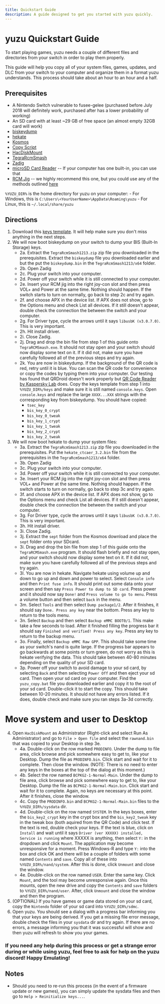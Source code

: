 ```yaml
---
title: Quickstart Guide
description: A guide designed to get you started with yuzu quickly.
---
```


# yuzu Quickstart Guide

To start playing games, yuzu needs a couple of different files and directories from your switch in order to play them properly.

This guide will help you copy all of your system files, games, updates, and DLC from your switch to your computer and organize them in a format yuzu understands. This process should take about an hour to an hour and a half.

## Prerequisites
- A Nintendo Switch vulnerable to fusee-gelee (purchased before July 2018 will definitely work, purchased after has a lower probability of working)
- An SD card with at least ~29 GB of free space (an almost empty 32GB card will work)
- [biskeydump](http://switchtools.sshnuke.net/)
- [hekate](https://github.com/CTCaer/hekate/releases/)
- [Kosmos](https://github.com/AtlasNX/Kosmos/releases/)
- [Copy Script](https://yuzu-emu.org/help/quickstart/yuzu_copy.bat)
- [HacDiskMount](https://files.sshnuke.net/HacDiskMount1055.zip)
- [TegraRcmSmash](https://files.sshnuke.net/TegraRcmSmash1213.zip)
- [Zadig](https://zadig.akeo.ie/)
- [microSD Card Reader](https://www.amazon.com/Anker-Portable-Reader-RS-MMC-Micro/dp/B006T9B6R2/ref=sr_1_4?s=pc&ie=UTF8&qid=1538875513&sr=1-4&keywords=micro+sd+card+reader) -- If your computer has one built-in, you can use that
- [RCM Jig](https://www.amazon.com/gp/product/B07FP3PC4R/ref=oh_aui_detailpage_o03_s00?ie=UTF8&psc=1) -- we highly recommend this one, but you could use any of the methods outlined [here](https://xghostboyx.github.io/RCM-Guide/)

`%YUZU_DIR%` is the home directory for yuzu on your computer:
    - For Windows, this is `C:\Users\<YourUserName>\AppData\Roaming\yuzu`
    - For Linux, this is `~/.local/share/yuzu`

## Directions
1. Download this [keys template](https://yuzu-emu.org/help/quickstart/console.keys). It will help make sure you don't miss anything in the next steps.
2. We will now boot biskeydump on your switch to dump your BIS (Built-In Storage) keys.
    - 2a. Extract the `TegraRcmSmash1213.zip` zip file you downloaded in the prerequisites. Extract the `biskeydump` file you downloaded earlier and but the put the `biskeydump.bin` in the `TegraRcmSmash1213/x64` folder. 
    - 2b. Open Zadig
    - 2c. Plug your switch into your computer.
    - 2d. Power off your switch while it is still connected to your computer.
    - 2e. Insert your RCM jig into the right joy-con slot and then press VOL+ and Power at the same time. Nothing should happen. If the switch starts to turn on normally, go back to step 2c and try again.
    - 2f. and choose APX in the device list. If APX does not show, go to the Options menu and check List all devices. If it still doesn't appear, double check the connection the between the switch and your computer.
    - 2g. For Driver type, cycle the arrows until it says `libusbK (v3.0.7.0)`. This is very important.
    - 2h. Hit install driver.
    - 2i. Close Zadig.
    - 2j. Drag and drop the bin file from step 1 of this guide onto `TegraRCMSmash.exe`. It should not stay open and your switch should now display some text on it. If it did not, make sure you have carefully followed all of the previous steps and try again.
    - 2k. You are now in biskeydump. If the background of the QR code is red, retry until it is blue. You can scan the QR code for convenience or copy the codes by typing them into your computer. Our testing has found that QRDroid doesn't work properly but [QR Code Reader by Kaspersky Lab](https://play.google.com/store/apps/details?id=com.kaspersky.qrscanner) does. Copy the keys template from step 1 into `%YUZU_DIR%/keys` and make sure it is still named `console.keys`. Open `console.keys` and replace the large `XXXX...XXX` strings with the corresponding key from biskeydump. You should have copied:
        - `tsec_key`
        - `bis_key_0_crypt`
        - `bis_key_0_tweak`
        - `bis_key_1_crypt`
        - `bis_key_1_tweak`
        - `bis_key_2_crypt`
        - `bis_key_2_tweak`
3. We will now boot hekate to dump your system files:
    - 3a. Extract the `TegraRcmSmash1213.zip` zip file you downloaded in the prerequisites. Put the `hekate_ctcaer_3.2.bin` file from the prerequisites in the `TegraRcmSmash1213/x64` folder. 
    - 3b. Open Zadig
    - 3c. Plug your switch into your computer.
    - 3d. Power off your switch while it is still connected to your computer.
    - 3e. Insert your RCM jig into the right joy-con slot and then press VOL+ and Power at the same time. Nothing should happen. If the switch starts to turn on normally, go back to step 3c and try again.
    - 3f. and choose APX in the device list. If APX does not show, go to the Options menu and check List all devices. If it still doesn't appear, double check the connection the between the switch and your computer.
    - 3g. For Driver type, cycle the arrows until it says `libusbK (v3.0.7.0)`. This is very important.
    - 3h. Hit install driver.
    - 3i. Close Zadig.
    - 3j. Extract the `sept` folder from the Kosmos download and place the `sept` folder onto your SDcard.
    - 3i. Drag and drop the bin file from step 1 of this guide onto the `TegraRCMSmash.exe` program. It should flash briefly and not stay open, and your switch should now display some text on it. If it did not, make sure you have carefully followed all of the previous steps and try again.
    - 3l. You are now in hekate. Navigate hekate using volume up and down to go up and down and power to select. Select `Console info` and then `Print fuse info`. It should print out some data onto your screen and then say `Press Power to dump to SD card`. Press power and it should now say `Done!` and `Press volume to go to menu`. Press a volume button and then select `back` in the menu.
    - 3m. Select `Tools` and then select `Dump package1/2`. After it finishes, it should say `Done. Press any key` near the bottom. Press any key to return to the tools menu.
    - 3n. Select `Backup` and then select `Backup eMMC BOOT0/1`. This make take a few seconds to load. After it finished filling the progress bar it should say `Finished and verified! Press any key`. Press any key to return to the backup menu.
    - 3o. Finally, select `Backup eMMC Raw GPP`. This should take some time as your switch's nand is quite large. If the progress bar appears to go backwards at some points or turn green, do not worry as this is hekate verifying the data. This should take between 40-80 minutes depending on the quality of your SD card.
    - 3p. Power off your switch to avoid damage to your sd card, by selecting `Back` and then selecting `Power Off` and then eject your sd card. Then open your sd card on your computer. Find the `yuzu_copy.bat` file you downloaded earlier and copy it to the root of your sd card. Double-click it to start the copy. This should take between 10-20 minutes. It should not have any errors listed. If it does, double check and make sure you ran steps 3a-3d correctly.

# Move system and user to Desktop
4. Open `HacDiskMount` as Administrator (Right-click and select Run As Administrator) and go to `File > Open file` and select the `rawnand.bin` that was copied to your Desktop in step 3e.
    - 4a. Double-click on the row marked `PRODINFO`. Under the dump to file area, click browse and pick somewhere easy to get to, like your Desktop. Dump the file as `PRODINFO.bin`. Click start and wait for it to complete. Then close the window. (NOTE: There is no need to enter any keys in the boxes at the top of the dialog at this moment.)
    - 4b. Select the row named `BCPKG2-1-Normal-Main`. Under the dump to file area, click browse and pick somewhere easy to get to, like your Desktop. Dump the file as `BCPKG2-1-Normal-Main.bin`. Click start and wait for it to complete. Again, no keys are necessary at this point. After it finishes, close the window.
    - 4c. Copy the `PRODINFO.bin` and `BCPKG2-1-Normal-Main.bin` files to the `%YUZU_DIR%/sysdata` dir.
    - 4d. Double-click on the row named `SYSTEM`. In the keys boxes, enter the `bis_key2_crypt` key in the crypt box and the `bis_key2_tweak` key in the tweak box (both aquired from the QR Code) and click test. If the text is red, double check your keys. If the text is blue, click on `Install` and wait until it says `Driver (ver XXXXX) installed, Service is running` where XXXXX is anything, then select `Y:` in the dropdown and click `Mount`. The application may become unresponsive for a moment. Press Windows-R and type `Y:` into the box and click OK and there will be a couple of folders with some named `Contents` and `save`. Copy all of these into `%YUZU_DIR%/nand/system`. After this is done, click `Unmount` and close the window.
    - 4e. Double-click on the row named `USER`. Enter the same key. Click `Mount`, and the tool may become unresponsive again. Once this mounts, open the new drive and copy the `Contents` and `save` folders to `%YUZU_DIR%/nand/user`. After, click `Unmount` and close the window and then the program.
5. (OPTIONAL) If you have games or game data stored on your sd card, copy the `Nintendo` folder of your sd card into `%YUZU_DIR%/sdmc`.
6. Open yuzu. You should see a dialog with a progress bar informing you that your keys are being derived. If you get a missing file error message, double check the files in your `sysdata` dir and try again. If there are no errors, a message informing you that it was successful will show and then yuzu will refresh to show you your games. 

### If you need any help during this process or get a strange error during or while using yuzu, feel free to ask for help on the yuzu discord! Happy Emulating!

## Notes
- Should you need to re-run this process (in the event of a firmware update or new games), you can simply update the sysdata files and then go to `Help > Reinitialize keys...`. 

